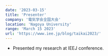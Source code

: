 ```yaml
---
date: '2023-03-15'
title: 'Presenter'
company: '電気学会全国大会'
location: 'Nagoya University'
range: 'March 15 2023'
url: 'https://www.iee.jp/blog/taikai2023/'
---
```


- Presented my research at IEEJ conference.
